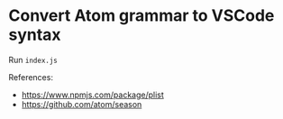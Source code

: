 # Convert Atom grammar to VSCode syntax

Run `index.js`

References:

- https://www.npmjs.com/package/plist
- https://github.com/atom/season
